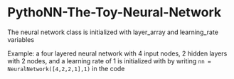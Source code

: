 # PythoNN-The-Toy-Neural-Network

The neural network class is initialized with layer_array and learning_rate variables

Example: a four layered neural network with 4 input nodes, 2 hidden layers with 2 nodes, and a learning rate of 1 is initialized with by writing `nn = NeuralNetwork([4,2,2,1],1)` in the code
